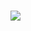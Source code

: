 <h1 allign="center">
  <a href="https://git.io/typing-svg">
    <img src="https://readme-typing-svg.herokuapp.com/?font=Righteous&size35&center=true&vCenter=true&width=500&height=70&duration=4000&lines=Hello+There!; ...;">
  </a>
</h1>
